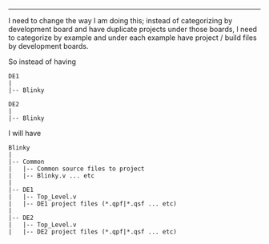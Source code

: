 -----


I need to change the way I am doing this; instead of categorizing by development board and have duplicate projects under those boards, I need to categorize by example and under each example have project / build files by development boards.  

So instead of having
```
DE1 
|
|-- Blinky

DE2
|
|-- Blinky
```
I will have
```
Blinky
|
|-- Common
|   |-- Common source files to project
|   |-- Blinky.v ... etc
|
|-- DE1
|   |-- Top_Level.v
|   |-- DE1 project files (*.qpf|*.qsf ... etc)
|
|-- DE2
|   |-- Top_Level.v
|   |-- DE2 project files (*.qpf|*.qsf ... etc)
```
